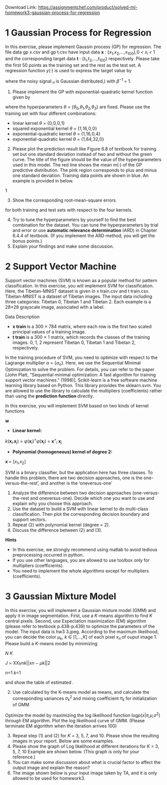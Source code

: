 Download Link: https://assignmentchef.com/product/solved-ml-homework3-gaussian-process-for-regression
<br>
<h1>1           Gaussian Process for Regression</h1>

In this exercise, please implement Gaussin process (GP) for regression. The file data gp x.csv and gp t.csv have input data <strong>x </strong>: {<em>x</em><sub>1</sub><em>,x</em><sub>2</sub><em>,…,x</em><sub>100</sub>}<em>,</em>0 <em>&lt; x<sub>i </sub>&lt; </em>1 and the corresponding target data <strong>t </strong>: {<em>t</em><sub>1</sub><em>,t</em><sub>2</sub><em>,…,t</em><sub>100</sub>} respectively. Please take the first 50 points as the training set and the rest as the test set. A regression function <em>y</em>(·) is used to express the target value by

where the noisy signal <em><sub>n </sub></em>is Gaussian distributed,) with <em>β</em><sup>−1 </sup>= 1.

<ol>

 <li>Please implement the GP with exponential-quadratic kernel function given by</li>

</ol>

where the hyperparameters <em>θ </em>= {<em>θ</em><sub>0</sub><em>,θ</em><sub>1</sub><em>,θ</em><sub>2</sub><em>,θ</em><sub>3</sub>} are fixed. Please use the training set with four different combinations:

<ul>

 <li>linear kernel <em>θ </em>= {0<em>,</em>0<em>,</em>0<em>,</em>1}</li>

 <li>squared exponential kernel <em>θ </em>= {1<em>,</em>16<em>,</em>0<em>,</em>0}</li>

 <li>exponential-quadratic kernel <em>θ </em>= {1<em>,</em>16<em>,</em>0<em>,</em>4}</li>

 <li>exponential-quadratic kernel <em>θ </em>= {1<em>,</em>64<em>,</em>32<em>,</em>0}</li>

</ul>

<ol start="2">

 <li>Please plot the prediction result like Figure 6.8 of textbook for training set but one standard deviation instead of two and without the green curve. The title of the figure should be the value of the hyperparameters used in this model. The red line shows the mean <em>m</em>(·) of the GP predictive distribution. The pink region corresponds to plus and minus one standard deviation. Training data points are shown in blue. An example is provided in below.</li>

</ol>

1

<ol start="3">

 <li>Show the corresponding root-mean-square errors</li>

</ol>

for both training and test sets with respect to the four kernels.

<ol start="4">

 <li>Try to tune the hyperparameters by yourself to find the best combination for the dataset. You can tune the hyperparameters by trial and error or use <strong>automatic relevance determination </strong>(ARD) in Chapter 6.4.4 of textbook. (If you implement the ARD method, you will get the bonus points.)</li>

 <li>Explain your findings and make some discussion.</li>

</ol>

<h1>2           Support Vector Machine</h1>

Support vector machines (SVM) is known as a popular method for pattern classification. In this exercise, you will implement SVM for classification. Here, the Tibetan-MNIST dataset is given in x train.csv and t train.csv. Tibetan-MNIST is a dataset of Tibetan images. The input data including three categories: Tibetan 0, Tibetan 1 and Tibetan 2. Each example is a 28×28 grayscale image, associated with a label.

Data Description

<ul>

 <li><strong>x train </strong>is a 300 × 784 matrix, where each row is the first two scaled principal values of a training image.</li>

 <li><strong>t train </strong>is a 300 × 1 matrix, which records the classes of the training images. 0, 1, 2 represent Tibetan 0, Tibetan 1 and Tibetan 2, respectively.</li>

</ul>

In the training procedure of SVM, you need to optimize with respect to the Lagrange multiplier <em>α </em>= {<em>α<sub>n</sub></em>}. Here, we use the Sequential Minimal Optimization to solve the problem. For details, you can refer to the paper [John Platt, “Sequential minimal optimization: A fast algorithm for training support vector machines.” (1998)]. Scikit-learn is a free software machine learning library based on Python. This library provides the sklearn.svm. You are allowed to use the library to calculate the multipliers (coefficients) rather than using the <strong>prediction function </strong>directly.

In this exercise, you will implement SVM based on two kinds of kernel functions

<strong>w </strong>

<ul>

 <li><strong>Linear kernel:</strong></li>

</ul>

<em>k</em>(<strong>x</strong><em><sub>i</sub>,</em><strong>x</strong><em><sub>j</sub></em>) = <em>φ</em>(<strong>x</strong><em><sub>i</sub></em>)<sup>&gt;</sup><em>φ</em>(<strong>x</strong><em><sub>j</sub></em>) = <strong>x</strong><sup>&gt;</sup><em><sub>i </sub></em><strong>x</strong><em><sub>j</sub></em>

<ul>

 <li><strong>Polynomial (homogeneous) kernel of degree 2:</strong></li>

</ul>

<strong>x </strong>= [<em>x</em><sub>1</sub><em>,x</em><sub>2</sub>]

SVM is a binary classifier, but the application here has three classes. To handle this problem, there are two decision approaches, one is the one-versus-the-rest’, and another is the ‘oneversus-one’

<ol>

 <li>Analyze the difference between two decision approaches (one-versus-the-rest and oneversus-one). Decide which one you want to use and explain why you choose this approach.</li>

 <li>Use the dataset to build a SVM with linear kernel to do multi-class classification. Then plot the corresponding decision boundary and support vectors.</li>

 <li>Repeat (2) with polynomial kernel (degree = 2).</li>

 <li>Discuss the difference between (2) and (3).</li>

</ol>

<strong>Hints</strong>

<ul>

 <li>In this exercise, we strongly recommend using matlab to avoid tedious preprocessing occurred in python.</li>

 <li>If you use other languages, you are allowed to use toolbox only for multipliers (coefficients).</li>

 <li>You need to implement the whole algorithms except for multipliers (coefficients).</li>

</ul>

<h1>3           Gaussian Mixture Model</h1>

In this exercise, you will implement a Gaussian mixture model (GMM) and apply it in image segmentation. First, use a <em>K</em>-means algorithm to find <em>K </em>central pixels. Second, use Expectation maximization (EM) algorithm (please refer to textbook p.438-p.439) to optimize the parameters of the model. The input data is hw3 3.jpeg. According to the maximum likelihood, you can decide the color <em>µ<sub>k</sub></em>, <em>k </em>∈ [1<em>,…,K</em>] of each pixel <em>x<sub>n </sub></em>of ouput image 1. Please build a <em>K</em>-means model by minimizing

<em>N          K</em>

<em>J </em>= XX<em>γ</em><em>nk</em>||<em>x</em><em>n </em>− <em>µ</em><em>k</em>||2

<em>n</em>=1 <em>k</em>=1

and show the table of estimated .

<ol start="2">

 <li>Use calculated by the K-means model as means, and calculate the corresponding variances <em>σ<sub>k</sub></em><sup>2 </sup>and mixing coefficient <em>π<sub>k </sub></em>for initialization of GMM</li>

</ol>

Optimize the model by maximizing the log likelihood function log<em>p</em>(<em>x</em>|<em>π,µ,σ</em><sup>2</sup>) through EM algorithm. Plot the log likelihood curve of GMM. (Please terminate EM algorithm when the iteration arrives 100)

<ol start="3">

 <li>Repeat step (1) and (2) for <em>K </em>= 3, 5, 7, and 10. Please show the resulting images in your report. Below are some examples.</li>

 <li>Please show the graph of Log likelihood at different iterations for K = 3, 5, 7, 10 Example are shown below. (This graph is only for your reference.)</li>

 <li>You can make some discussion about what is crucial factor to affect the output image and explain the reason?</li>

 <li>The image shown below is your input image taken by TA, and it is only allowed to be used for homework3.</li>

</ol>